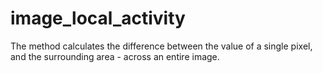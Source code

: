 # image_local_activity
The method calculates the difference between the value of a single pixel, and the surrounding area - across an entire image.
